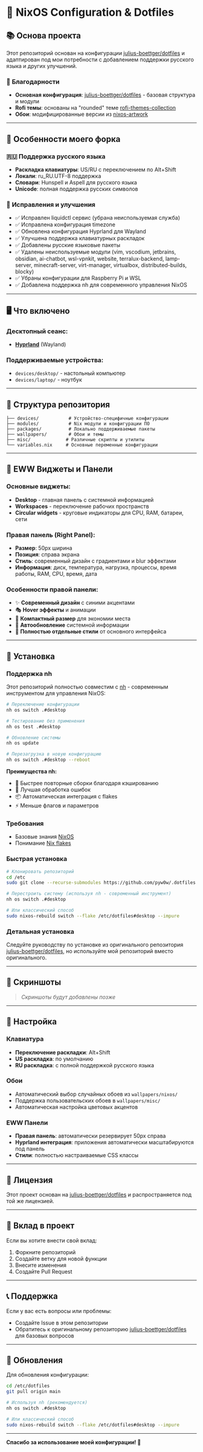 # 🐧 NixOS Configuration & Dotfiles

## 📚 **Основа проекта**

Этот репозиторий основан на конфигурации [julius-boettger/dotfiles](https://github.com/julius-boettger/dotfiles) и адаптирован под мои потребности с добавлением поддержки русского языка и других улучшений.

### 🙏 **Благодарности**
- **Основная конфигурация**: [julius-boettger/dotfiles](https://github.com/julius-boettger/dotfiles) - базовая структура и модули
- **Rofi темы**: основаны на "rounded" теме [rofi-themes-collection](https://github.com/newmanls/rofi-themes-collection)
- **Обои**: модифицированные версии из [nixos-artwork](https://github.com/NixOS/nixos-artwork)

---

## 🌟 **Особенности моего форка**

### 🇷🇺 **Поддержка русского языка**
- **Раскладка клавиатуры**: US/RU с переключением по Alt+Shift
- **Локали**: ru_RU.UTF-8 поддержка
- **Словари**: Hunspell и Aspell для русского языка
- **Unicode**: полная поддержка русских символов

### 🔧 **Исправления и улучшения**
- ✅ Исправлен liquidctl сервис (убрана неиспользуемая служба)
- ✅ Исправлена конфигурация timezone
- ✅ Обновлена конфигурация Hyprland для Wayland
- ✅ Улучшена поддержка клавиатурных раскладок
- ✅ Добавлены русские языковые пакеты
- ✅ Удалены неиспользуемые модули (vim, vscodium, jetbrains, obsidian, ai-chatbot, wsl-vpnkit, website, terralux-backend, lamp-server, minecraft-server, virt-manager, virtualbox, distributed-builds, blocky)
- ✅ Убраны конфигурации для Raspberry Pi и WSL
- ✅ Добавлена поддержка nh для современного управления NixOS

---

## 🖥️ **Что включено**

### **Десктопный сеанс:**
- **[Hyprland](https://hyprland.org/)** (Wayland)

### **Поддерживаемые устройства:**
- `devices/desktop/` - настольный компьютер
- `devices/laptop/` - ноутбук

---

## 📁 **Структура репозитория**

```
├── devices/           # Устройство-специфичные конфигурации
├── modules/           # Nix модули и конфигурации ПО
├── packages/          # Локально поддерживаемые пакеты
├── wallpapers/        # Обои и темы
├── misc/             # Различные скрипты и утилиты
└── variables.nix     # Основные переменные конфигурации
```

---

## 🎨 **EWW Виджеты и Панели**

### **Основные виджеты:**
- **Desktop** - главная панель с системной информацией
- **Workspaces** - переключение рабочих пространств
- **Circular widgets** - круговые индикаторы для CPU, RAM, батареи, сети

### **Правая панель (Right Panel):**
- **Размер**: 50px ширина
- **Позиция**: справа экрана
- **Стиль**: современный дизайн с градиентами и blur эффектами
- **Информация**: диск, температура, нагрузка, процессы, время работы, RAM, CPU, время, дата

### **Особенности правой панели:**
- ✨ **Современный дизайн** с синими акцентами
- 🎭 **Hover эффекты** и анимации
- 📱 **Компактный размер** для экономии места
- 🔄 **Автообновление** системной информации
- 🎨 **Полностью отдельные стили** от основного интерфейса

---

## 🚀 **Установка**

### **Поддержка nh**
Этот репозиторий полностью совместим с [nh](https://github.com/viperML/nh) - современным инструментом для управления NixOS:

```bash
# Переключение конфигурации
nh os switch .#desktop

# Тестирование без применения
nh os test .#desktop

# Обновление системы
nh os update

# Перезагрузка в новую конфигурацию
nh os switch .#desktop --reboot
```

**Преимущества nh:**
- 🚀 Быстрее повторные сборки благодаря кэшированию
- 🔧 Лучшая обработка ошибок
- 📦 Автоматическая интеграция с flakes
- ⚡ Меньше флагов и параметров

### **Требования**
- Базовые знания [NixOS](https://nixos.org/)
- Понимание [Nix flakes](https://nixos.wiki/wiki/Flakes)

### **Быстрая установка**
```bash
# Клонировать репозиторий
cd /etc
sudo git clone --recurse-submodules https://github.com/pyw0w/.dotfiles.git

# Перестроить систему (используя nh - современный инструмент)
nh os switch .#desktop

# Или классический способ
sudo nixos-rebuild switch --flake /etc/dotfiles#desktop --impure
```

### **Детальная установка**
Следуйте руководству по установке из оригинального репозитория [julius-boettger/dotfiles](https://github.com/julius-boettger/dotfiles), но используйте мой репозиторий вместо оригинального.

---

## 🎨 **Скриншоты**

> *Скриншоты будут добавлены позже*

---

## 🔧 **Настройка**

### **Клавиатура**
- **Переключение раскладки**: Alt+Shift
- **US раскладка**: по умолчанию
- **RU раскладка**: с полной поддержкой русского языка

### **Обои**
- Автоматический выбор случайных обоев из `wallpapers/nixos/`
- Поддержка пользовательских обоев в `wallpapers/misc/`
- Автоматическая настройка цветовых акцентов

### **EWW Панели**
- **Правая панель**: автоматически резервирует 50px справа
- **Hyprland интеграция**: приложения автоматически масштабируются под панель
- **Стили**: полностью настраиваемые CSS классы

---

## 📝 **Лицензия**

Этот проект основан на [julius-boettger/dotfiles](https://github.com/julius-boettger/dotfiles) и распространяется под той же лицензией.

---

## 🤝 **Вклад в проект**

Если вы хотите внести свой вклад:
1. Форкните репозиторий
2. Создайте ветку для новой функции
3. Внесите изменения
4. Создайте Pull Request

---

## 📞 **Поддержка**

Если у вас есть вопросы или проблемы:
- Создайте Issue в этом репозитории
- Обратитесь к оригинальному репозиторию [julius-boettger/dotfiles](https://github.com/julius-boettger/dotfiles) для базовых вопросов

---

## 🔄 **Обновления**

Для обновления конфигурации:
```bash
cd /etc/dotfiles
git pull origin main

# Используя nh (рекомендуется)
nh os switch .#desktop

# Или классический способ
sudo nixos-rebuild switch --flake /etc/dotfiles#desktop --impure
```

---

**Спасибо за использование моей конфигурации! 🎉**